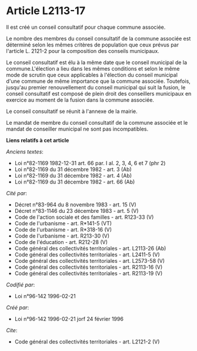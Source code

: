 # Article L2113-17

Il est créé un conseil consultatif pour chaque commune associée. 

Le nombre des membres du conseil consultatif de la commune associée est déterminé selon les mêmes critères de population que
ceux prévus par l'article L. 2121-2 pour la composition des conseils municipaux. 

Le conseil consultatif est élu à la même date que le conseil municipal de la commune.L'élection a lieu dans les mêmes
conditions et selon le même mode de scrutin que ceux applicables à l'élection du conseil municipal d'une commune de même
importance que la commune associée. Toutefois, jusqu'au premier renouvellement du conseil municipal qui suit la fusion, le
conseil consultatif est composé de plein droit des conseillers municipaux en exercice au moment de la fusion dans la commune
associée. 

Le conseil consultatif se réunit à l'annexe de la mairie. 

Le mandat de membre du conseil consultatif de la commune associée et le mandat de conseiller municipal ne sont pas
incompatibles.

**Liens relatifs à cet article**

_Anciens textes_:

  - Loi n°82-1169 1982-12-31 art. 66 par. I al. 2, 3, 4, 6 et 7 (phr 2)
  - Loi n°82-1169 du 31 décembre 1982 - art. 3 (Ab)
  - Loi n°82-1169 du 31 décembre 1982 - art. 4 (Ab)
  - Loi n°82-1169 du 31 décembre 1982 - art. 66 (Ab)

_Cité par_:

  - Décret n°83-964 du 8 novembre 1983 - art. 15 (V)
  - Décret n°83-1146 du 23 décembre 1983 - art. 5 (V)
  - Code de l'action sociale et des familles - art. R123-33 (V)
  - Code de l'urbanisme - art. R*141-5 (VT)
  - Code de l'urbanisme - art. R*318-16 (V)
  - Code de l'urbanisme - art. R213-30 (V)
  - Code de l'éducation - art. R212-28 (V)
  - Code général des collectivités territoriales - art. L2113-26 (Ab)
  - Code général des collectivités territoriales - art. L2411-5 (V)
  - Code général des collectivités territoriales - art. L2573-58 (V)
  - Code général des collectivités territoriales - art. R2113-16 (V)
  - Code général des collectivités territoriales - art. R2113-19 (V)

_Codifié par_:

  - Loi n°96-142 1996-02-21

_Créé par_:

  - Loi n°96-142 1996-02-21 jorf 24 février 1996

_Cite_:

  - Code général des collectivités territoriales - art. L2121-2 (V)
